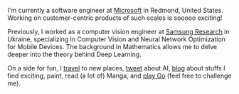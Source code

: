 
I'm currently a software engineer at [Microsoft][msft] in Redmond, United States. Working on customer-centric products of such scales is sooooo exciting!

Previously, I worked as a computer vision engineer at [Samsung Research][srk] in Ukraine,
specializing in Computer Vision and Neural Network Optimization for Mobile Devices. The background in Mathematics allows me to delve deeper into the theory behind Deep Learning.

On a side for fun, I [travel][travelog] to new places, [tweet][twitter] about AI, [blog][blog] about stuffs I find exciting, paint,
read (a lot of) Manga, and [play Go][ogs] (feel free to challenge me).

[msft]: https://www.microsoft.com
[srk]: https://research.samsung.com/srk
[twitter]: https://twitter.com/chankhavu
[cv]: #
[travelog]: /travelog
[blog]: /articles
[ogs]: https://online-go.com/user/view/178130
[gallery]: #
